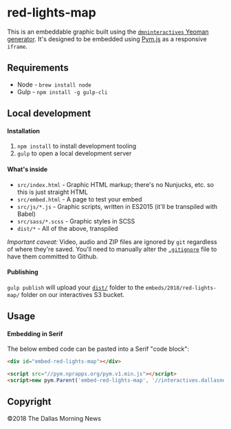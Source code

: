 # red-lights-map

This is an embeddable graphic built using the [`dmninteractives` Yeoman generator](https://github.com/DallasMorningNews/generator-dmninteractives). It's designed to be embedded using [Pym.js](http://blog.apps.npr.org/pym.js/) as a responsive `iframe`.

## Requirements

- Node - `brew install node`
- Gulp - `npm install -g gulp-cli`

## Local development

#### Installation

1. `npm install` to install development tooling
2. `gulp` to open a local development server

#### What's inside

- `src/index.html` - Graphic HTML markup; there's no Nunjucks, etc. so this is just straight HTML
- `src/embed.html` - A page to test your embed
- `src/js/*.js` - Graphic scripts, written in ES2015 (it'll be transpiled with Babel)
- `src/sass/*.scss` - Graphic styles in SCSS
- `dist/*` - All of the above, transpiled

_Important caveat:_ Video, audio and ZIP files are ignored by `git` regardless of where they're saved. You'll need to manually alter the [`.gitignore`](.gitignore) file to have them committed to Github.

#### Publishing

`gulp publish` will upload your [`dist/`](dist/) folder to the `embeds/2018/red-lights-map/` folder on our interactives S3 bucket.

## Usage

#### Embedding in Serif

The below embed code can be pasted into a Serif "code block":

```html
<div id="embed-red-lights-map"></div>

<script src="//pym.nprapps.org/pym.v1.min.js"></script>
<script>new pym.Parent('embed-red-lights-map', '//interactives.dallasnews.com/embeds/2018/red-lights-map/', {})</script>
```

## Copyright

&copy;2018 The Dallas Morning News
